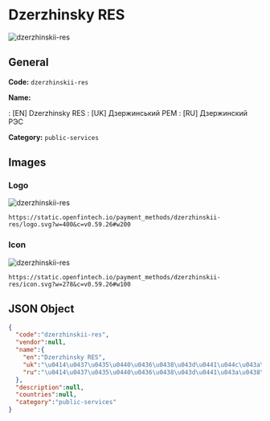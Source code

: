 
# Dzerzhinsky RES 
![dzerzhinskii-res](https://static.openfintech.io/payment_methods/dzerzhinskii-res/logo.svg?w=400&c=v0.59.26#w200)  

## General 
**Code:** `dzerzhinskii-res` 
 
**Name:** 
 
:	[EN] Dzerzhinsky RES 
:	[UK] Дзержинський РЕМ 
:	[RU] Дзержинский РЭС 
 
**Category:** `public-services` 
 

## Images 

### Logo 
![dzerzhinskii-res](https://static.openfintech.io/payment_methods/dzerzhinskii-res/logo.svg?w=400&c=v0.59.26#w200)  

```
https://static.openfintech.io/payment_methods/dzerzhinskii-res/logo.svg?w=400&c=v0.59.26#w200
```  

### Icon 
![dzerzhinskii-res](https://static.openfintech.io/payment_methods/dzerzhinskii-res/icon.svg?w=278&c=v0.59.26#w100)  

```
https://static.openfintech.io/payment_methods/dzerzhinskii-res/icon.svg?w=278&c=v0.59.26#w100
```  

## JSON Object 

```json
{
  "code":"dzerzhinskii-res",
  "vendor":null,
  "name":{
    "en":"Dzerzhinsky RES",
    "uk":"\u0414\u0437\u0435\u0440\u0436\u0438\u043d\u0441\u044c\u043a\u0438\u0439 \u0420\u0415\u041c",
    "ru":"\u0414\u0437\u0435\u0440\u0436\u0438\u043d\u0441\u043a\u0438\u0439 \u0420\u042d\u0421"
  },
  "description":null,
  "countries":null,
  "category":"public-services"
}
```  
